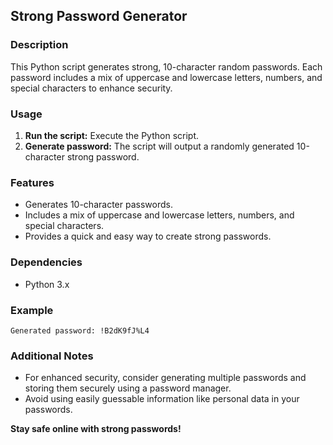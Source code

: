## Strong Password Generator

### Description
This Python script generates strong, 10-character random passwords. Each password includes a mix of uppercase and lowercase letters, numbers, and special characters to enhance security.

### Usage
1. **Run the script:** Execute the Python script.
2. **Generate password:** The script will output a randomly generated 10-character strong password.

### Features
* Generates 10-character passwords.
* Includes a mix of uppercase and lowercase letters, numbers, and special characters.
* Provides a quick and easy way to create strong passwords.

### Dependencies
* Python 3.x

### Example
```
Generated password: !B2dK9fJ%L4
```

### Additional Notes
* For enhanced security, consider generating multiple passwords and storing them securely using a password manager.
* Avoid using easily guessable information like personal data in your passwords.

**Stay safe online with strong passwords!**

